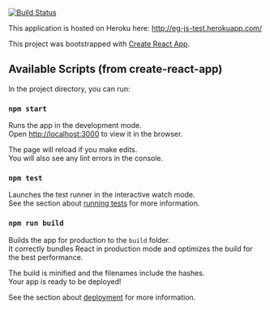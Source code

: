 [![Build Status](https://travis-ci.org/joejknowles/eg-js.svg?branch=master)](https://travis-ci.org/joejknowles/eg-js)

This application is hosted on Heroku here: http://eg-js-test.herokuapp.com/

This project was bootstrapped with [Create React App](https://github.com/facebookincubator/create-react-app).

## Available Scripts (from create-react-app)

In the project directory, you can run:

### `npm start`

Runs the app in the development mode.<br>
Open [http://localhost:3000](http://localhost:3000) to view it in the browser.

The page will reload if you make edits.<br>
You will also see any lint errors in the console.

### `npm test`

Launches the test runner in the interactive watch mode.<br>
See the section about [running tests](#running-tests) for more information.

### `npm run build`

Builds the app for production to the `build` folder.<br>
It correctly bundles React in production mode and optimizes the build for the best performance.

The build is minified and the filenames include the hashes.<br>
Your app is ready to be deployed!

See the section about [deployment](#deployment) for more information.
